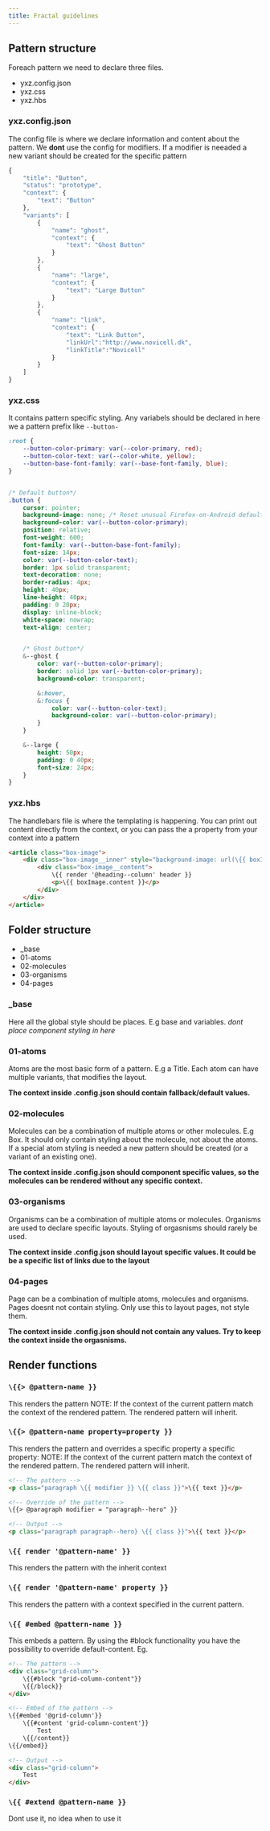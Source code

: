 ```yaml
---
title: Fractal guidelines
---
```


## Pattern structure
Foreach pattern we need to declare three files.
* yxz.config.json
* yxz.css
* yxz.hbs

### yxz.config.json
The config file is where we declare information and content about the pattern. We __dont__ use the config for modifiers. If a modifier is neeaded a new variant should be created for the specific pattern

```javascript
{
    "title": "Button",
    "status": "prototype",
    "context": {
        "text": "Button"
    },
    "variants": [
        {
            "name": "ghost",
            "context": {
                "text": "Ghost Button"
            }
        },
        {
            "name": "large",
            "context": {
                "text": "Large Button"
            }
        },
        {
            "name": "link",
            "context": {
                "text": "Link Button",
                "linkUrl":"http://www.novicell.dk",
                "linkTitle":"Novicell"
            }
        }
    ]
}
```

### yxz.css
It contains pattern specific styling. Any variabels should be declared in here we a pattern prefix like `--button-`
```css
:root {
    --button-color-primary: var(--color-primary, red);
    --button-color-text: var(--color-white, yellow);
    --button-base-font-family: var(--base-font-family, blue);
}


/* Default button*/
.button {
    cursor: pointer;
    background-image: none; /* Reset unusual Firefox-on-Android default style; see https://github.com/necolas/normalize.css/issues/214*/
    background-color: var(--button-color-primary);
    position: relative;
    font-weight: 600;
    font-family: var(--button-base-font-family);
    font-size: 14px;
    color: var(--button-color-text);
    border: 1px solid transparent;
    text-decoration: none;
    border-radius: 4px;
    height: 40px;
    line-height: 40px;
    padding: 0 20px;
    display: inline-block;
    white-space: nowrap;
    text-align: center;


    /* Ghost button*/
    &--ghost {
        color: var(--button-color-primary);
        border: solid 1px var(--button-color-primary);
        background-color: transparent;

        &:hover,
        &:focus {
            color: var(--button-color-text);
            background-color: var(--button-color-primary);
        }
    }

    &--large {
        height: 50px;
        padding: 0 40px;
        font-size: 24px;
    }
}
```

### yxz.hbs
The handlebars file is where the templating is happening. You can print out content directly from the context, or you can pass the a property from your context into a pattern

```html
<article class="box-image">
	<div class="box-image__inner" style="background-image: url(\{{ boxImage.url }});">
		<div class="box-image__content">
            \{{ render '@heading--column' header }}
			<p>\{{ boxImage.content }}</p>
		</div>
	</div>
</article>
```


## Folder structure
* _base
* 01-atoms
* 02-molecules
* 03-organisms
* 04-pages

### _base
Here all the global style should be places. E.g base and variables. _dont place component styling in here_

### 01-atoms
Atoms are the most basic form of a pattern. E.g a Title. Each atom can have multiple variants, that modifies the layout.

__The context inside .config.json should contain fallback/default values.__

### 02-molecules
Molecules can be a combination of multiple atoms or other molecules. E.g Box. It should only contain styling about the molecule, not about the atoms. If a special atom styling is needed a new pattern should be created (or a variant of an existing one).

__The context inside .config.json should component specific values, so the molecules can be rendered without any specific context.__

### 03-organisms
Organisms can be a combination of multiple atoms or molecules. Organisms are used to declare specific layouts. Styling of orgasnisms should rarely be used.

__The context inside .config.json should layout specific values. It could be be a specific list of links due to the layout__

### 04-pages
Page can be a combination of multiple atoms, molecules and organisms. Pages doesnt not contain styling. Only use this to layout pages, not style them.

__The context inside .config.json should not contain any values. Try to keep the context inside the orgasnisms.__

## Render functions

### `\{{> @pattern-name }}`
This renders the pattern
NOTE: If the context of the current pattern match the context of the rendered pattern. The rendered pattern will inherit.

### `\{{> @pattern-name property=property }}`
This renders the pattern and overrides a specific property a specific property:
NOTE: If the context of the current pattern match the context of the rendered pattern. The rendered pattern will inherit.

```html
<!-- The pattern -->
<p class="paragraph \{{ modifier }} \{{ class }}">\{{ text }}</p>

<!-- Override of the pattern -->
\{{> @paragraph modifier = "paragraph--hero" }}

<!-- Output -->
<p class="paragraph paragraph--hero} \{{ class }}">\{{ text }}</p>
```

### `\{{ render '@pattern-name' }}`
This renders the pattern with the inherit context

### `\{{ render '@pattern-name' property }}`
This renders the pattern with a context specified in the current pattern.

### `\{{ #embed @pattern-name }}`
This embeds a pattern. By using the \#block functionality you have the possibility to override default-content. Eg. 
```html
<!-- The pattern -->
<div class="grid-column">
    \{{#block "grid-column-content"}}
    \{{/block}}
</div>

<!-- Embed of the pattern -->
\{{#embed '@grid-column'}}
    \{{#content 'grid-column-content'}}
        Test
    \{{/content}}
\{{/embed}}

<!-- Output -->
<div class="grid-column">
    Test
</div>
```

### `\{{ #extend @pattern-name }}`
Dont use it, no idea when to use it